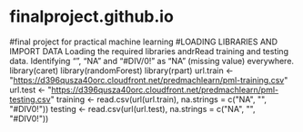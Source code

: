 # finalproject.github.io
#final project for practical machine learning
#LOADING LIBRARIES AND IMPORT DATA
Loading the required libraries andrRead training and testing data. Identifying “”, “NA” and “#DIV/0!” as “NA” (missing value) everywhere.
library(caret)
library(randomForest)
library(rpart)
url.train <- "https://d396qusza40orc.cloudfront.net/predmachlearn/pml-training.csv"
url.test <- "https://d396qusza40orc.cloudfront.net/predmachlearn/pml-testing.csv"
training <- read.csv(url(url.train), na.strings = c("NA", "", "#DIV0!"))
testing <- read.csv(url(url.test), na.strings = c("NA", "", "#DIV0!"))
